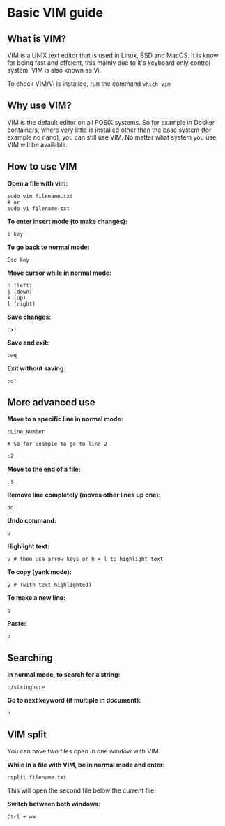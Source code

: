 # Basic VIM guide

## What is VIM?

VIM is a UNIX text editor that is used in Linux, BSD and MacOS. It is know for being fast and effcient, this mainly due to it's keyboard only control system. VIM is also known as Vi. 

To check VIM/Vi is installed, run the command `which vim`

## Why use VIM?

VIM is the default editor on all POSIX systems. So for example in Docker containers, where very little is installed other than the base system (for example no nano), you can still use VIM. No matter what system you use, VIM will be available.

## How to use VIM 

**Open a file with vim:**

```
sudo vim filename.txt
# or
sudo vi filename.txt
```

**To enter insert mode (to make changes):**

```
i key
```

**To go back to normal mode:**

```
Esc key
```

**Move cursor while in normal mode:**

```
h (left)
j (down)
k (up)
l (right)
```

**Save changes:**

```
:x!
```

**Save and exit:**

```
:wq
```

**Exit without saving:**

```
:q!
```

## More advanced use

**Move to a specific line in normal mode:**

```
:Line_Number

# So for example to go to line 2 

:2
```

**Move to the end of a file:**

```
:$
```

**Remove line completely (moves other lines up one):**

```
dd
```

**Undo command:**

```
u
```

**Highlight text:**

```
v # then use arrow keys or h + l to highlight text
```

**To copy (yank mode):**

```
y # (with text highlighted)
```

**To make a new line:**

```
o
```

**Paste:**

```
p
```

## Searching

**In normal mode, to search for a string:**

```
:/stringhere
```

**Go to next keyword (if multiple in document):**

```
n 
```

## VIM split

You can have two files open in one window with VIM.

**While in a file with VIM, be in normal mode and enter:**

```
:split filename.txt
```

This will open the second file below the current file.

**Switch between both windows:**

```
Ctrl + ww
```